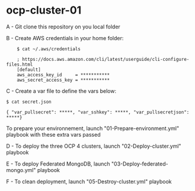 # ocp-cluster-01

A - Git clone this repository on you local folder

B - Create AWS credentials in your home folder:
        
        $ cat ~/.aws/credentials
        
        ; https://docs.aws.amazon.com/cli/latest/userguide/cli-configure-files.html
        [default]
        aws_access_key_id     = ***********
        aws_secret_access_key = ***********

C - Create a var file to define the vars below:
    
    $ cat secret.json
    
    { "var_pullsecret": *****, "var_sshkey": *****, "var_pullsecretjson": *****}
 
   To prepare your environnement, launch "01-Prepare-environment.yml" playbook with these extra vars passed
    
D - To deploy the three OCP 4 clusters, launch "02-Deploy-cluster.yml" playbook

E - To deploy Federated MongoDB, launch "03-Deploy-federated-mongo.yml" playbook

F - To clean deployment, launch "05-Destroy-cluster.yml" playbook
 
